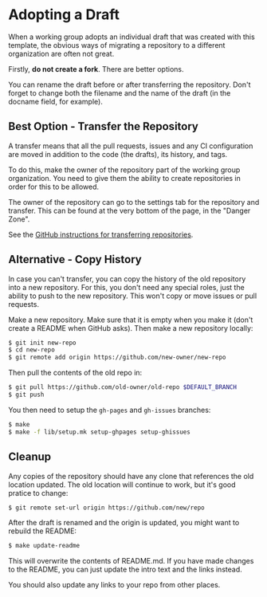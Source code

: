 # Adopting a Draft

When a working group adopts an individual draft that was created with this
template, the obvious ways of migrating a repository to a different organization
are often not great.

Firstly, **do not create a fork**.  There are better options.

You can rename the draft before or after transferring the repository.  Don't
forget to change both the filename and the name of the draft (in the docname field,
for example).


## Best Option - Transfer the Repository

A transfer means that all the pull requests, issues and any CI configuration are moved
in addition to the code (the drafts), its history, and tags.

To do this, make the owner of the repository part of the working group organization.
You need to give them the ability to create repositories in order for this to be
allowed.

The owner of the repository can go to the settings tab for the repository and transfer. 
This can be found at the very bottom of the page, in the "Danger Zone".

See the [GitHub instructions for transferring repositories](https://help.github.com/articles/about-repository-transfers/).


## Alternative - Copy History

In case you can't transfer, you can copy the history of the old repository into
a new repository.  For this, you don't need any special roles, just the ability
to push to the new repository.  This won't copy or move issues or pull requests.

Make a new repository.  Make sure that it is empty when you make it (don't
create a README when GitHub asks).  Then make a new repository locally:

```sh
$ git init new-repo
$ cd new-repo
$ git remote add origin https://github.com/new-owner/new-repo
```

Then pull the contents of the old repo in:

```sh
$ git pull https://github.com/old-owner/old-repo $DEFAULT_BRANCH
$ git push
```

You then need to setup the `gh-pages` and `gh-issues` 
branches:

```sh
$ make
$ make -f lib/setup.mk setup-ghpages setup-ghissues
```


## Cleanup

Any copies of the repository should have any clone that references the old
location updated.  The old location will continue to work, but it's good pratice
to change:
 
```sh
$ git remote set-url origin https://github.com/new/repo
```

After the draft is renamed and the origin is updated, you might want to rebuild
the README:

```sh
$ make update-readme
```

This will overwrite the contents of README.md.  If you have made changes to the
README, you can just update the intro text and the links instead.
 
You should also update any links to your repo from other places.

